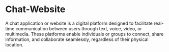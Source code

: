 # Chat-Website
A chat application or website is a digital platform designed to facilitate real-time communication between users through text, voice, video, or multimedia. These platforms enable individuals or groups to connect, share information, and collaborate seamlessly, regardless of their physical location.
